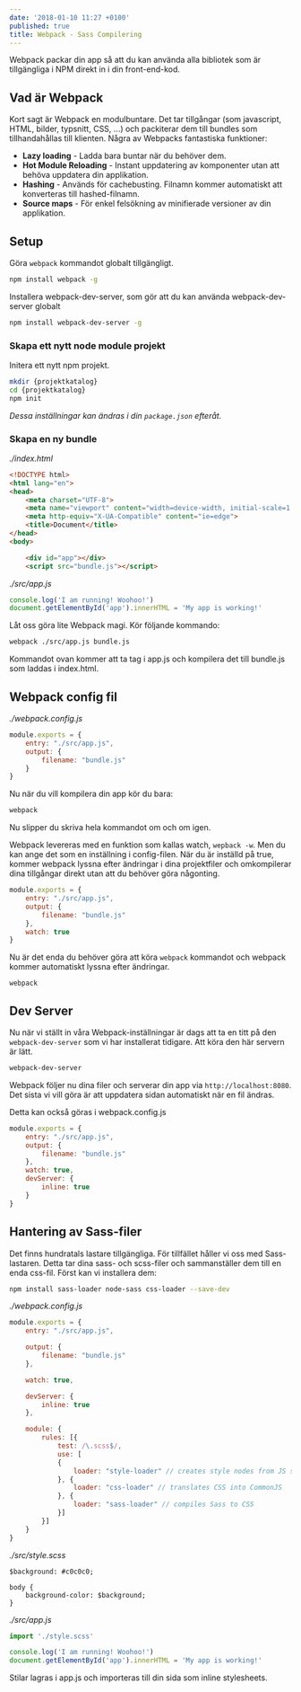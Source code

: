 ```yaml
---
date: '2018-01-10 11:27 +0100'
published: true
title: Webpack - Sass Compilering
---
```

Webpack packar din app så att du kan använda alla bibliotek som är tillgängliga i NPM direkt in i din front-end-kod.

## Vad är Webpack

Kort sagt är Webpack en modulbuntare. Det tar tillgångar (som javascript, HTML, bilder, typsnitt, CSS, ...) och packiterar dem till bundles som tillhandahållas till klienten. Några av Webpacks fantastiska funktioner:

* **Lazy loading** - Ladda bara buntar när du behöver dem.
* **Hot Module Reloading** - Instant uppdatering av komponenter utan att behöva uppdatera din applikation.
* **Hashing** - Används för cachebusting. Filnamn kommer automatiskt att konverteras till hashed-filnamn.
* **Source maps** - För enkel felsökning av minifierade versioner av din applikation.

## Setup

Göra `webpack` kommandot globalt tillgängligt.

```bash
npm install webpack -g
```

Installera webpack-dev-server, som gör att du kan använda webpack-dev-server globalt

```bash
npm install webpack-dev-server -g
```

### Skapa ett nytt node module projekt

Initera ett nytt npm projekt. 

```bash
mkdir {projektkatalog}
cd {projektkatalog}
npm init
```

*Dessa inställningar kan ändras i din `package.json` efteråt.*

### Skapa en ny bundle


*./index.html*

```html
<!DOCTYPE html>
<html lang="en">
<head>
    <meta charset="UTF-8">
    <meta name="viewport" content="width=device-width, initial-scale=1.0">
    <meta http-equiv="X-UA-Compatible" content="ie=edge">
    <title>Document</title>
</head>
<body>

    <div id="app"></div>
    <script src="bundle.js"></script>
```

*./src/app.js*

```js
console.log('I am running! Woohoo!')
document.getElementById('app').innerHTML = 'My app is working!'
```

Låt oss göra lite Webpack magi. Kör följande kommando:

```bash
webpack ./src/app.js bundle.js
```

Kommandot ovan kommer att ta tag i app.js och kompilera det till bundle.js som laddas i index.html.

## Webpack config fil

*./webpack.config.js*

```js
module.exports = {
    entry: "./src/app.js",
    output: {
        filename: "bundle.js"
    }
}
```

Nu när du vill kompilera din app kör du bara:

```bash
webpack
```
Nu slipper du skriva hela kommandot om och om igen. 

Webpack levereras med en funktion som kallas watch, `wepback -w`. Men du kan ange det som en inställning i config-filen. När du är inställd på true, kommer webpack lyssna efter ändringar i dina projektfiler och omkompilerar dina tillgångar direkt utan att du behöver göra någonting.

```js
module.exports = {
    entry: "./src/app.js",
    output: {
        filename: "bundle.js"
    },
    watch: true
}
```

Nu är det enda du behöver göra att köra `webpack` kommandot och webpack kommer automatiskt lyssna efter ändringar. 

```
webpack
```

## Dev Server

Nu när vi ställt in våra Webpack-inställningar är dags att ta en titt på den `webpack-dev-server` som vi har installerat tidigare. Att köra den här servern är lätt.

```bash
webpack-dev-server
```

Webpack följer nu dina filer och serverar din app via `http://localhost:8080`. Det sista vi vill göra är att uppdatera sidan automatiskt när en fil ändras.

Detta kan också göras i webpack.config.js

```js
module.exports = {
    entry: "./src/app.js",
    output: {
        filename: "bundle.js"
    },
    watch: true,
    devServer: {
        inline: true
    }
}
```

## Hantering av Sass-filer

Det finns hundratals lastare tillgängliga. För tillfället håller vi oss med Sass-lastaren. Detta tar dina sass- och scss-filer och sammanställer dem till en enda css-fil. Först kan vi installera dem:

```bash
npm install sass-loader node-sass css-loader --save-dev
```

*./webpack.config.js*

```js
module.exports = {
    entry: "./src/app.js",

    output: {
        filename: "bundle.js"
    },

    watch: true,

    devServer: {
        inline: true
    },

    module: {
        rules: [{
            test: /\.scss$/,
            use: [
            {
                loader: "style-loader" // creates style nodes from JS strings
            }, {
                loader: "css-loader" // translates CSS into CommonJS
            }, {
                loader: "sass-loader" // compiles Sass to CSS
            }]
        }]
    }
}
```

*./src/style.scss*

```
$background: #c0c0c0;

body {
    background-color: $background;
}
```

*./src/app.js*

```js
import './style.scss'

console.log('I am running! Woohoo!')
document.getElementById('app').innerHTML = 'My app is working!'
```

Stilar lagras i app.js och importeras till din sida som inline stylesheets.





